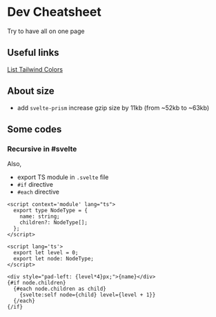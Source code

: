 # Dev Cheatsheet

Try to have all on one page

## Useful links

[List Tailwind Colors](https://tailwindcss.com/docs/customizing-colors)


## About size

- add `svelte-prism` increase gzip size by 11kb (from ~52kb to ~63kb) 


## Some codes

### Recursive in #svelte

Also,
- export TS module in `.svelte` file
- `#if` directive
- `#each` directive

```svelte
<script context='module' lang="ts">
  export type NodeType = {
    name: string;
    children?: NodeType[];
  };
</script>

<script lang='ts'>
  export let level = 0;
  export let node: NodeType;
</script>

<div style="pad-left: {level*4}px;">{name}</div>
{#if node.children}
  {#each node.children as child}
    {svelte:self node={child} level={level + 1}}
  {/each}
{/if}
```